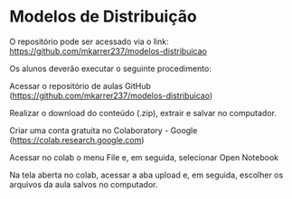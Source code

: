 # Modelos de Distribuição


O repositório pode ser acessado via o link: https://github.com/mkarrer237/modelos-distribuicao

Os alunos deverão executar o seguinte procedimento:

Acessar o repositório de aulas GitHub (https://github.com/mkarrer237/modelos-distribuicao)

Realizar o download do conteúdo (.zip), extrair e salvar no computador.

Criar uma conta gratuita no Colaboratory - Google (https://colab.research.google.com)

Acessar no colab o menu File e, em seguida, selecionar Open Notebook

Na tela aberta no colab, acessar a aba upload e, em seguida, escolher os arquivos da aula salvos no computador.
